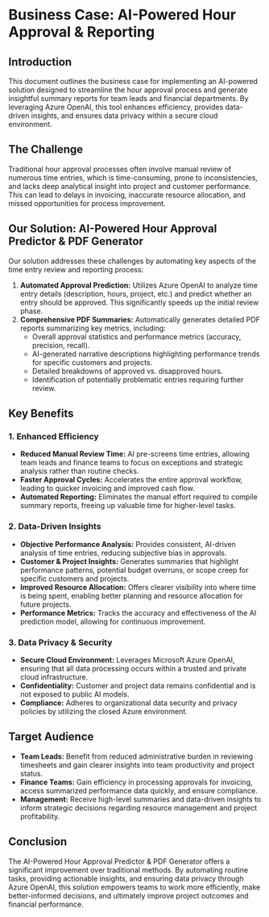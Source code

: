 # Business Case: AI-Powered Hour Approval & Reporting

## Introduction

This document outlines the business case for implementing an AI-powered solution designed to streamline the hour approval process and generate insightful summary reports for team leads and financial departments. By leveraging Azure OpenAI, this tool enhances efficiency, provides data-driven insights, and ensures data privacy within a secure cloud environment.

## The Challenge

Traditional hour approval processes often involve manual review of numerous time entries, which is time-consuming, prone to inconsistencies, and lacks deep analytical insight into project and customer performance. This can lead to delays in invoicing, inaccurate resource allocation, and missed opportunities for process improvement.

## Our Solution: AI-Powered Hour Approval Predictor & PDF Generator

Our solution addresses these challenges by automating key aspects of the time entry review and reporting process:

1.  **Automated Approval Prediction:** Utilizes Azure OpenAI to analyze time entry details (description, hours, project, etc.) and predict whether an entry should be approved. This significantly speeds up the initial review phase.
2.  **Comprehensive PDF Summaries:** Automatically generates detailed PDF reports summarizing key metrics, including:
    *   Overall approval statistics and performance metrics (accuracy, precision, recall).
    *   AI-generated narrative descriptions highlighting performance trends for specific customers and projects.
    *   Detailed breakdowns of approved vs. disapproved hours.
    *   Identification of potentially problematic entries requiring further review.

## Key Benefits

### 1. Enhanced Efficiency

*   **Reduced Manual Review Time:** AI pre-screens time entries, allowing team leads and finance teams to focus on exceptions and strategic analysis rather than routine checks.
*   **Faster Approval Cycles:** Accelerates the entire approval workflow, leading to quicker invoicing and improved cash flow.
*   **Automated Reporting:** Eliminates the manual effort required to compile summary reports, freeing up valuable time for higher-level tasks.

### 2. Data-Driven Insights

*   **Objective Performance Analysis:** Provides consistent, AI-driven analysis of time entries, reducing subjective bias in approvals.
*   **Customer & Project Insights:** Generates summaries that highlight performance patterns, potential budget overruns, or scope creep for specific customers and projects.
*   **Improved Resource Allocation:** Offers clearer visibility into where time is being spent, enabling better planning and resource allocation for future projects.
*   **Performance Metrics:** Tracks the accuracy and effectiveness of the AI prediction model, allowing for continuous improvement.

### 3. Data Privacy & Security

*   **Secure Cloud Environment:** Leverages Microsoft Azure OpenAI, ensuring that all data processing occurs within a trusted and private cloud infrastructure.
*   **Confidentiality:** Customer and project data remains confidential and is not exposed to public AI models.
*   **Compliance:** Adheres to organizational data security and privacy policies by utilizing the closed Azure environment.

## Target Audience

*   **Team Leads:** Benefit from reduced administrative burden in reviewing timesheets and gain clearer insights into team productivity and project status.
*   **Finance Teams:** Gain efficiency in processing approvals for invoicing, access summarized performance data quickly, and ensure compliance.
*   **Management:** Receive high-level summaries and data-driven insights to inform strategic decisions regarding resource management and project profitability.

## Conclusion

The AI-Powered Hour Approval Predictor & PDF Generator offers a significant improvement over traditional methods. By automating routine tasks, providing actionable insights, and ensuring data privacy through Azure OpenAI, this solution empowers teams to work more efficiently, make better-informed decisions, and ultimately improve project outcomes and financial performance. 